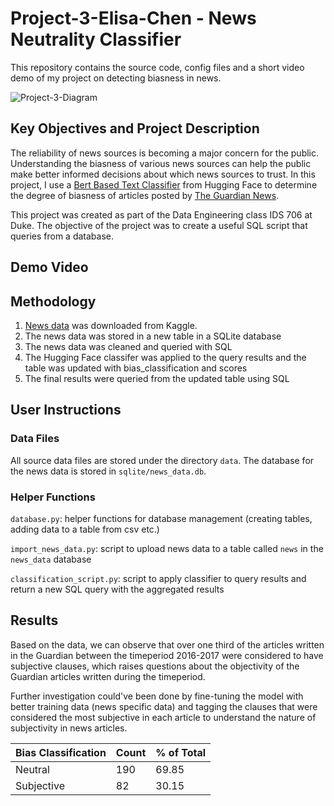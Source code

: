 # Project-3-Elisa-Chen - News Neutrality Classifier

This repository contains the source code, config files and a short video demo of my project on detecting biasness in news. 

![Project-3-Diagram](https://user-images.githubusercontent.com/25168588/199878167-2d7683ec-1a5c-4432-ae1f-a73e6d7e99d4.png)

## Key Objectives and Project Description
The reliability of news sources is becoming a major concern for the public. Understanding the biasness of various news sources can help the public make better informed decisions about which news sources to trust. In this project, I use a [Bert Based Text Classifier](https://huggingface.co/cffl/bert-base-styleclassification-subjective-neutral?text=I+like+you.+I+love+you) from Hugging Face to determine the degree of biasness of articles posted by [The Guardian News](https://www.theguardian.com/us).

This project was created as part of the Data Engineering class IDS 706 at Duke. The objective of the project was to create a useful SQL script that queries from a database. 

## Demo Video

## Methodology
1. [News data](https://www.kaggle.com/datasets/sunnysai12345/news-summary) was downloaded from Kaggle.
2. The news data was stored in a new table in a SQLite database
3. The news data was cleaned and queried with SQL
4. The Hugging Face classifer was applied to the query results and the table was updated with bias_classification and scores
5. The final results were queried from the updated table using SQL

## User Instructions

### Data Files
All source data files are stored under the directory `data`. The database for the news data is stored in `sqlite/news_data.db`. 

### Helper Functions
`database.py`: helper functions for database management (creating tables, adding data to a table from csv etc.)

`import_news_data.py`: script to upload news data to a table called `news` in the `news_data` database

`classification_script.py`: script to apply classifier to query results and return a new SQL query with the aggregated results

## Results
Based on the data, we can observe that over one third of the articles written in the Guardian between the timeperiod 2016-2017 were considered to have subjective clauses, which raises questions about the objectivity of the Guardian articles written during the timeperiod. 

Further investigation could've been done by fine-tuning the model with better training data (news specific data) and tagging the clauses that were considered the most subjective in each article to understand the nature of subjectivity in news articles.

| Bias Classification | Count | % of Total |
| ----------- | ----------- | ----------- |
| Neutral      | 190       | 69.85        |
| Subjective   | 82       | 30.15       |

